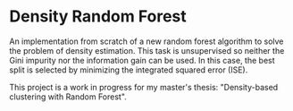 # Density Random Forest

An implementation from scratch of a new random forest algorithm to solve the problem of density estimation.
This task is unsupervised so neither the Gini impurity nor the information gain can be used. In this case, 
the best split is selected by minimizing the integrated squared error (ISE).

This project is a work in progress for my master's thesis: "Density-based clustering with Random Forest".
